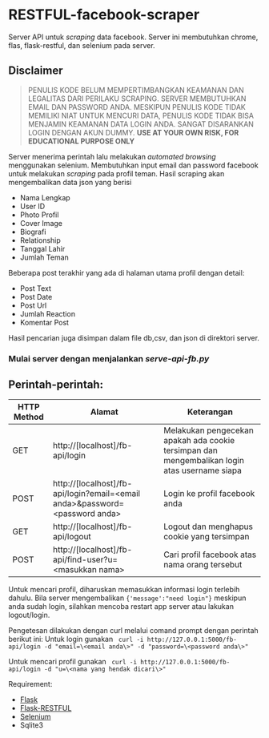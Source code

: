 # RESTFUL-facebook-scraper
Server API untuk *scraping* data facebook. Server ini membutuhkan chrome, flas, flask-restful, dan selenium pada server.

## Disclaimer ##
> PENULIS KODE BELUM MEMPERTIMBANGKAN KEAMANAN DAN LEGALITAS DARI PERILAKU SCRAPING. SERVER MEMBUTUHKAN EMAIL DAN PASSWORD ANDA. MESKIPUN PENULIS KODE TIDAK MEMILIKI NIAT UNTUK MENCURI DATA, PENULIS KODE TIDAK BISA MENJAMIN KEAMANAN DATA LOGIN ANDA. SANGAT DISARANKAN LOGIN DENGAN AKUN DUMMY. **USE AT YOUR OWN RISK, FOR EDUCATIONAL PURPOSE ONLY**

Server menerima perintah lalu melakukan *automated browsing* menggunakan selenium. Membutuhkan input email dan password facebook untuk melakukan *scraping* pada profil teman. Hasil scraping akan mengembalikan data json yang berisi 
- Nama Lengkap
- User ID
- Photo Profil
- Cover Image
- Biografi
- Relationship
- Tanggal Lahir
- Jumlah Teman

Beberapa post terakhir yang ada di halaman utama profil dengan detail:
- Post Text
- Post Date
- Post Url
- Jumlah Reaction
- Komentar Post

Hasil pencarian juga disimpan dalam file db,csv, dan json di direktori server.

### Mulai server dengan menjalankan *serve-api-fb.py*

## Perintah-perintah:

|HTTP Method| Alamat | Keterangan |
|--------|-------|-------|
| GET | http://[localhost]/fb-api/login | Melakukan pengecekan apakah ada cookie tersimpan dan mengembalikan login atas username siapa |
| POST | http://[localhost]/fb-api/login?email=\<email anda\>&password=\<password anda\> | Login ke profil facebook anda |
| GET | http://[localhost]/fb-api/logout | Logout dan menghapus cookie yang tersimpan |
| POST | http://[localhost]/fb-api/find-user?u=\<masukkan nama\> | Cari profil facebook atas nama orang tersebut |

Untuk mencari profil, diharuskan memasukkan informasi login terlebih dahulu. Bila server mengembalikan ```{'message':"need login"}``` meskipun anda sudah login, silahkan mencoba restart app server atau lakukan logout/login.

 Pengetesan dilakukan dengan curl melalui comand prompt dengan perintah berikut ini:
 Untuk login gunakan 
``` curl -i http://127.0.0.1:5000/fb-api/login -d "email=\<email anda\>" -d "password=\<password anda\>"```

 Untuk mencari profil gunakan 
``` curl -i http://127.0.0.1:5000/fb-api/login -d "u=\<nama yang hendak dicari\>"```

Requirement:
- [Flask](https://flask.palletsprojects.com/en/1.1.x/)
- [Flask-RESTFUL](https://flask-restful.readthedocs.io/en/latest/)
- [Selenium](https://www.selenium.dev/projects/)
- Sqlite3

